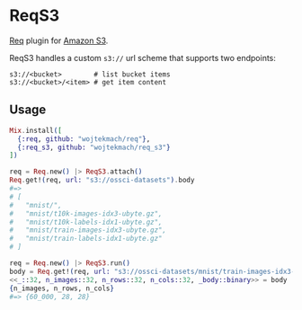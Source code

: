 # ReqS3

[Req](https://github.com/wojtekmach/req_s3) plugin for [Amazon S3](https://aws.amazon.com/s3/).

ReqS3 handles a custom `s3://` url scheme that supports two endpoints:

```text
s3://<bucket>        # list bucket items
s3://<bucket>/<item> # get item content
```

## Usage

```elixir
Mix.install([
  {:req, github: "wojtekmach/req"},
  {:req_s3, github: "wojtekmach/req_s3"}
])

req = Req.new() |> ReqS3.attach()
Req.get!(req, url: "s3://ossci-datasets").body
#=>
# [
#   "mnist/",
#   "mnist/t10k-images-idx3-ubyte.gz",
#   "mnist/t10k-labels-idx1-ubyte.gz",
#   "mnist/train-images-idx3-ubyte.gz",
#   "mnist/train-labels-idx1-ubyte.gz"
# ]

req = Req.new() |> ReqS3.run()
body = Req.get!(req, url: "s3://ossci-datasets/mnist/train-images-idx3-ubyte.gz").body
<<_::32, n_images::32, n_rows::32, n_cols::32, _body::binary>> = body
{n_images, n_rows, n_cols}
#=> {60_000, 28, 28}
```
